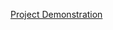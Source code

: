 [Project Demonstration](https://drive.google.com/file/d/1_eiwJly1BVmhWdqG8BSZjOYS5Y1PfYgD/view?usp=drive_link)
